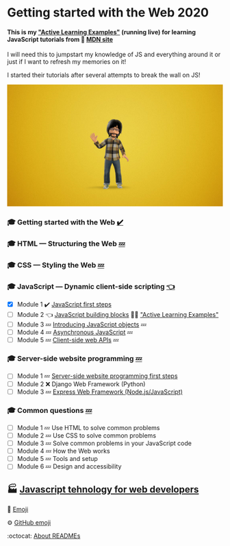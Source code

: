 # Getting started with the Web 2020


#### This is my  ["Active Learning Examples"](https://vvpetkov.github.io/Getting-started-with-the-Web-2020/) (running live) for learning JavaScript tutorials from :moyai: [MDN site](https://developer.mozilla.org/en-US/docs/Learn/Getting_started_with_the_web)



I will need this to jumpstart my knowledge of JS and everything around it or just if I want to refresh my memories on it! 

I started their tutorials after several attempts to break the wall on JS!


![Logo](/images/logoVLD.png)

### :mortar_board: Getting started with the Web [:heavy_check_mark:](https://developer.mozilla.org/en-US/docs/Learn/Getting_started_with_the_web)
### :mortar_board: HTML — Structuring the Web [:zzz:](https://developer.mozilla.org/en-US/docs/Learn/HTML)
### :mortar_board: CSS — Styling the Web [:zzz:](https://developer.mozilla.org/en-US/docs/Learn/CSS)
### :mortar_board: JavaScript — Dynamic client-side scripting [:point_left:](https://developer.mozilla.org/en-US/docs/Learn/JavaScript)
- [x] Module 1 :heavy_check_mark: [JavaScript first steps](https://developer.mozilla.org/en-US/docs/Learn/JavaScript/First_steps) 
- [ ] Module 2 :point_left: [JavaScript building blocks](https://developer.mozilla.org/en-US/docs/Learn/JavaScript/Building_blocks) 👨‍💻 ["Active Learning Examples"](https://vvpetkov.github.io/Getting-started-with-the-Web-2020/)
- [ ] Module 3 :zzz: [Introducing JavaScript objects](https://developer.mozilla.org/en-US/docs/Learn/JavaScript/Objects) :zzz:
- [ ] Module 4 :zzz: [Asynchronous JavaScript](https://developer.mozilla.org/en-US/docs/Learn/JavaScript/Asynchronous) :zzz:
- [ ] Module 5 :zzz: [Client-side web APIs](https://developer.mozilla.org/en-US/docs/Learn/JavaScript/Client-side_web_APIs) :zzz:
### :mortar_board: Server-side website programming [:zzz:](https://developer.mozilla.org/en-US/docs/Learn/Server-side)
- [ ] Module 1 :zzz: [Server-side website programming first steps](https://developer.mozilla.org/en-US/docs/Learn/Server-side/First_steps)
- [ ] Module 2 :x: Django Web Framework (Python)
- [ ] Module 3 :zzz: [Express Web Framework (Node.js/JavaScript)](https://developer.mozilla.org/en-US/docs/Learn/Server-side/Express_Nodejs)
### :mortar_board: Common questions [:zzz:](https://developer.mozilla.org/en-US/docs/Learn/Common_questions) 
- [ ] Module 1 :zzz: Use HTML to solve common problems
- [ ] Module 2 :zzz: Use CSS to solve common problems
- [ ] Module 3 :zzz: Solve common problems in your JavaScript code
- [ ] Module 4 :zzz: How the Web works
- [ ] Module 5 :zzz: Tools and setup
- [ ] Module 6 :zzz: Design and accessibility

## :factory: [Javascript tehnology for web developers](https://developer.mozilla.org/en-US/docs/Web/JavaScript)






:high_brightness: [Emoji](https://www.webfx.com/tools/emoji-cheat-sheet/)

:gear: [GitHub emoji](https://github.com/fefong/markdown_readme/blob/master/emoji.md#emoji)

:octocat: [About READMEs](https://help.github.com/en/github/creating-cloning-and-archiving-repositories/about-readmes)
